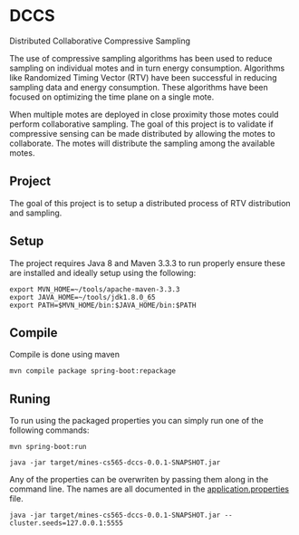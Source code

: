 # DCCS
Distributed Collaborative Compressive Sampling

The use of compressive sampling algorithms has been used to reduce
sampling on individual motes and in turn energy consumption. Algorithms
like Randomized Timing Vector (RTV) have been
successful in reducing sampling data and energy consumption. These
algorithms have been focused on optimizing the time plane on a single
mote.

When multiple motes are deployed in close proximity those motes could
perform collaborative sampling. The goal of this project is to
validate if compressive sensing can be made distributed by allowing the motes
to collaborate. The motes will distribute the sampling among the
available motes.

## Project

The goal of this project is to setup a distributed process of RTV distribution and sampling.

## Setup

The project requires Java 8 and Maven 3.3.3 to run properly ensure these are installed and ideally setup using the following:
```
export MVN_HOME=~/tools/apache-maven-3.3.3
export JAVA_HOME=~/tools/jdk1.8.0_65
export PATH=$MVN_HOME/bin:$JAVA_HOME/bin:$PATH
```

## Compile

Compile is done using maven

```
mvn compile package spring-boot:repackage
```

## Runing

To run using the packaged properties you can simply run one of the following commands:

```
mvn spring-boot:run

java -jar target/mines-cs565-dccs-0.0.1-SNAPSHOT.jar
```

Any of the properties can be overwriten by passing them along in the command line. The names are all documented in the [application.properties](dccs/src/main/resources/application.properties) file.

```
java -jar target/mines-cs565-dccs-0.0.1-SNAPSHOT.jar --cluster.seeds=127.0.0.1:5555
```
